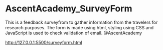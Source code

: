 # AscentAcademy_SurveyForm
  This is a feedback surveyfrom to gather information from the travelers for research purposes. The form is made using html, styling using CSS and JavaScript is used to check validation of email.
@AscentAcademy

http://127.0.0.1:5500/surveyform.html
